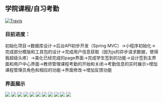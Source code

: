 ## 学院课程/自习考勤

[![Travis](https://img.shields.io/travis/rust-lang/rust.svg)]()

### 目前进度：
初始化项目->数据库设计->后台API初步开发（Spring MVC）->小程序初始化->完成部分模版和工具包的设计->完成用户信息获取（因为js的异步请求数据，使得我超级头疼）->美化已经完成的page界面->完成学生签到的功能->设计签到主界面和用户中心界面->教师管理课程考勤的开始和关闭->考勤信息的实时展示>增加课程管理员角色和相应的功能->界面修改->增加反馈功能

### 界面展示
![](/demo/scanQR.jpg)
![](/demo/1.png)
![](/demo/2.png)
![](/demo/3.png)
![](/demo/4.png)
![](/demo/5.png)
![](/demo/6.png)
![](/demo/7.png)
![](/demo/8.png)
![](/demo/9.png)
![](/demo/10.png)
